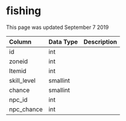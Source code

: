 # fishing

This page was updated September 7 2019

| Column | Data Type | Description |
| :--- | :--- | :--- |
| id | int |  |
| zoneid | int |  |
| Itemid | int |  |
| skill\_level | smallint |  |
| chance | smallint |  |
| npc\_id | int |  |
| npc\_chance | int |  |

